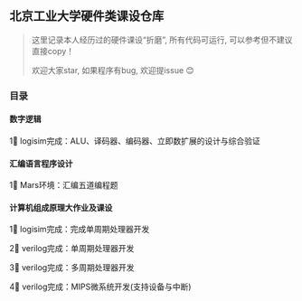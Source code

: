## 北京工业大学硬件类课设仓库

> 这里记录本人经历过的硬件课设“折磨”, 所有代码可运行, 可以参考但不建议直接copy！
>
> 欢迎大家star, 如果程序有bug, 欢迎提issue 😊

### 目录

#### 数字逻辑

1⃣️ logisim完成：ALU、译码器、编码器、立即数扩展的设计与综合验证

#### 汇编语言程序设计

1⃣️ Mars环境：汇编五道编程题

#### 计算机组成原理大作业及课设

1⃣️ logisim完成：完成单周期处理器开发

2⃣️ verilog完成：单周期处理器开发

3⃣️ verilog完成：多周期处理器开发

4⃣️ verilog完成：MIPS微系统开发(支持设备与中断)